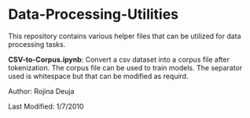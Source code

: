 # Data-Processing-Utilities
This repository contains various helper files that can be utilized for data processing tasks.

**CSV-to-Corpus.ipynb**: Convert a csv dataset into a corpus file after tokenization. The corpus file can be used to train models. The separator used is whitespace but that can be modified as requird.

Author: Rojina Deuja

Last Modified: 1/7/2010
